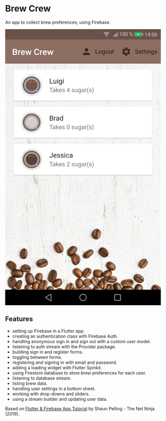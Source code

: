# Brew Crew

An app to collect brew preferences, using Firebase.

<p align="center">
        <img src="screenshot.png" style="width:528px;max-width: 100%;">
</p>

## Features

- setting up Firebase in a Flutter app.
- creating an authentication class with Firebase Auth.
- handling anonymous sign in and sign out with a custom user model.
- listening to auth stream with the Provider package.
- building sign in and register forms.
- toggling between forms.
- registering and signing in with email and password.
- adding a loading widget with Flutter Spinkit.
- using Firestore database to store brew preferences for each user.
- listening to database stream.
- listing brew data.
- handling user settings in a bottom sheet.
- working with drop-downs and sliders.
- using a stream builder and updating user data.

Based on [Flutter & Firebase App Tutorial](https://www.youtube.com/playlist?list=PL4cUxeGkcC9j--TKIdkb3ISfRbJeJYQwC) by Shaun Pelling - The Net Ninja (2019).
